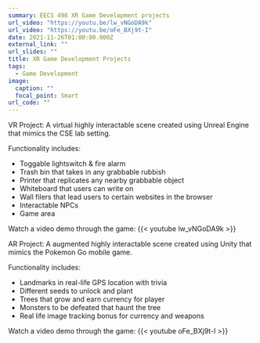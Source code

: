 ```yaml
---
summary: EECS 498 XR Game Development projects
url_video: "https://youtu.be/lw_vNGoDA9k"
url_video: "https://youtu.be/oFe_BXj9t-I"
date: 2021-11-26T01:00:00.000Z
external_link: ""
url_slides: ""
title: XR Game Development Projects
tags:
  - Game Development
image:
  caption: ""
  focal_point: Smart
url_code: ""
---
```

VR Project:
A virtual highly interactable scene created using Unreal Engine that mimics the CSE lab setting. 

Functionality includes:

* Toggable lightswitch & fire alarm
* Trash bin that takes in any grabbable rubbish
* Printer that replicates any nearby grabbable object
* Whiteboard that users can write on
* Wall filers that lead users to certain websites in the browser
* Interactable NPCs
* Game area

Watch a video demo through the game:
{{< youtube lw_vNGoDA9k >}}

AR Project:
A augmented highly interactable scene created using Unity that mimics the Pokemon Go mobile game.

Functionality includes:

* Landmarks in real-life GPS location with trivia
* Different seeds to unlock and plant
* Trees that grow and earn currency for player
* Monsters to be defeated that haunt the tree
* Real life image tracking bonus for currency and weapons

Watch a video demo through the game:
{{< youtube oFe_BXj9t-I >}}
